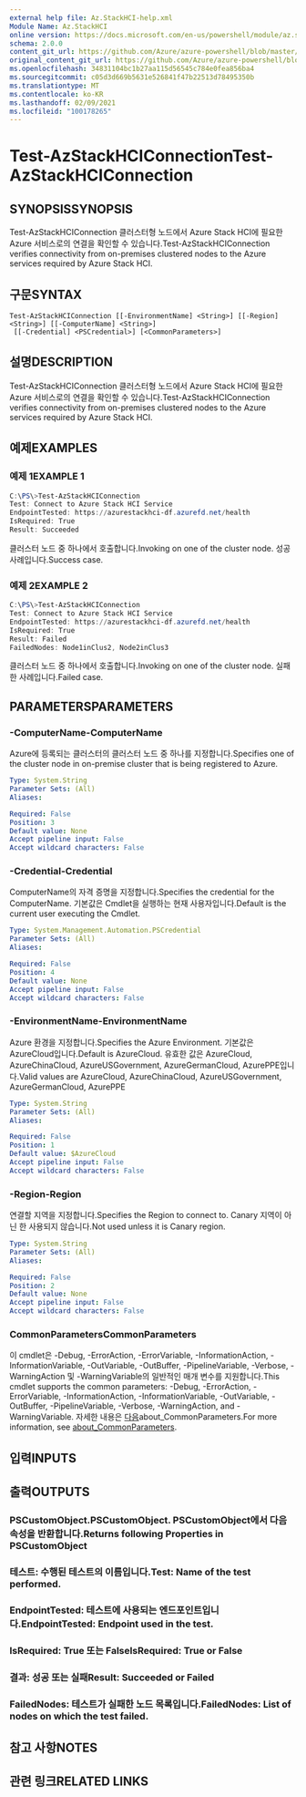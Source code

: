 ```yaml
---
external help file: Az.StackHCI-help.xml
Module Name: Az.StackHCI
online version: https://docs.microsoft.com/en-us/powershell/module/az.stackhci/test-azstackhciconnection
schema: 2.0.0
content_git_url: https://github.com/Azure/azure-powershell/blob/master/src/StackHCI/help/Test-AzStackHCIConnection.md
original_content_git_url: https://github.com/Azure/azure-powershell/blob/master/src/StackHCI/help/Test-AzStackHCIConnection.md
ms.openlocfilehash: 34831104bc1b27aa115d56545c784e0fea856ba4
ms.sourcegitcommit: c05d3d669b5631e526841f47b22513d78495350b
ms.translationtype: MT
ms.contentlocale: ko-KR
ms.lasthandoff: 02/09/2021
ms.locfileid: "100178265"
---
```

# <span data-ttu-id="55f4f-101">Test-AzStackHCIConnection</span><span class="sxs-lookup"><span data-stu-id="55f4f-101">Test-AzStackHCIConnection</span></span>

## <span data-ttu-id="55f4f-102">SYNOPSIS</span><span class="sxs-lookup"><span data-stu-id="55f4f-102">SYNOPSIS</span></span>
<span data-ttu-id="55f4f-103">Test-AzStackHCIConnection 클러스터형 노드에서 Azure Stack HCI에 필요한 Azure 서비스로의 연결을 확인할 수 있습니다.</span><span class="sxs-lookup"><span data-stu-id="55f4f-103">Test-AzStackHCIConnection verifies connectivity from on-premises clustered nodes to the Azure services required by Azure Stack HCI.</span></span>

## <span data-ttu-id="55f4f-104">구문</span><span class="sxs-lookup"><span data-stu-id="55f4f-104">SYNTAX</span></span>

```
Test-AzStackHCIConnection [[-EnvironmentName] <String>] [[-Region] <String>] [[-ComputerName] <String>]
 [[-Credential] <PSCredential>] [<CommonParameters>]
```

## <span data-ttu-id="55f4f-105">설명</span><span class="sxs-lookup"><span data-stu-id="55f4f-105">DESCRIPTION</span></span>
<span data-ttu-id="55f4f-106">Test-AzStackHCIConnection 클러스터형 노드에서 Azure Stack HCI에 필요한 Azure 서비스로의 연결을 확인할 수 있습니다.</span><span class="sxs-lookup"><span data-stu-id="55f4f-106">Test-AzStackHCIConnection verifies connectivity from on-premises clustered nodes to the Azure services required by Azure Stack HCI.</span></span>

## <span data-ttu-id="55f4f-107">예제</span><span class="sxs-lookup"><span data-stu-id="55f4f-107">EXAMPLES</span></span>

### <span data-ttu-id="55f4f-108">예제 1</span><span class="sxs-lookup"><span data-stu-id="55f4f-108">EXAMPLE 1</span></span>
```powershell
C:\PS\>Test-AzStackHCIConnection
Test: Connect to Azure Stack HCI Service
EndpointTested: https://azurestackhci-df.azurefd.net/health
IsRequired: True
Result: Succeeded
```
<span data-ttu-id="55f4f-109">클러스터 노드 중 하나에서 호출합니다.</span><span class="sxs-lookup"><span data-stu-id="55f4f-109">Invoking on one of the cluster node.</span></span> <span data-ttu-id="55f4f-110">성공 사례입니다.</span><span class="sxs-lookup"><span data-stu-id="55f4f-110">Success case.</span></span>

### <span data-ttu-id="55f4f-111">예제 2</span><span class="sxs-lookup"><span data-stu-id="55f4f-111">EXAMPLE 2</span></span>
```powershell
C:\PS\>Test-AzStackHCIConnection
Test: Connect to Azure Stack HCI Service
EndpointTested: https://azurestackhci-df.azurefd.net/health
IsRequired: True
Result: Failed
FailedNodes: Node1inClus2, Node2inClus3
```
<span data-ttu-id="55f4f-112">클러스터 노드 중 하나에서 호출합니다.</span><span class="sxs-lookup"><span data-stu-id="55f4f-112">Invoking on one of the cluster node.</span></span> <span data-ttu-id="55f4f-113">실패한 사례입니다.</span><span class="sxs-lookup"><span data-stu-id="55f4f-113">Failed case.</span></span>

## <span data-ttu-id="55f4f-114">PARAMETERS</span><span class="sxs-lookup"><span data-stu-id="55f4f-114">PARAMETERS</span></span>

### <span data-ttu-id="55f4f-115">-ComputerName</span><span class="sxs-lookup"><span data-stu-id="55f4f-115">-ComputerName</span></span>
<span data-ttu-id="55f4f-116">Azure에 등록되는 클러스터의 클러스터 노드 중 하나를 지정합니다.</span><span class="sxs-lookup"><span data-stu-id="55f4f-116">Specifies one of the cluster node in on-premise cluster that is being registered to Azure.</span></span>

```yaml
Type: System.String
Parameter Sets: (All)
Aliases:

Required: False
Position: 3
Default value: None
Accept pipeline input: False
Accept wildcard characters: False
```

### <span data-ttu-id="55f4f-117">-Credential</span><span class="sxs-lookup"><span data-stu-id="55f4f-117">-Credential</span></span>
<span data-ttu-id="55f4f-118">ComputerName의 자격 증명을 지정합니다.</span><span class="sxs-lookup"><span data-stu-id="55f4f-118">Specifies the credential for the ComputerName.</span></span>
<span data-ttu-id="55f4f-119">기본값은 Cmdlet을 실행하는 현재 사용자입니다.</span><span class="sxs-lookup"><span data-stu-id="55f4f-119">Default is the current user executing the Cmdlet.</span></span>

```yaml
Type: System.Management.Automation.PSCredential
Parameter Sets: (All)
Aliases:

Required: False
Position: 4
Default value: None
Accept pipeline input: False
Accept wildcard characters: False
```

### <span data-ttu-id="55f4f-120">-EnvironmentName</span><span class="sxs-lookup"><span data-stu-id="55f4f-120">-EnvironmentName</span></span>
<span data-ttu-id="55f4f-121">Azure 환경을 지정합니다.</span><span class="sxs-lookup"><span data-stu-id="55f4f-121">Specifies the Azure Environment.</span></span>
<span data-ttu-id="55f4f-122">기본값은 AzureCloud입니다.</span><span class="sxs-lookup"><span data-stu-id="55f4f-122">Default is AzureCloud.</span></span>
<span data-ttu-id="55f4f-123">유효한 값은 AzureCloud, AzureChinaCloud, AzureUSGovernment, AzureGermanCloud, AzurePPE입니다.</span><span class="sxs-lookup"><span data-stu-id="55f4f-123">Valid values are AzureCloud, AzureChinaCloud, AzureUSGovernment, AzureGermanCloud, AzurePPE</span></span>

```yaml
Type: System.String
Parameter Sets: (All)
Aliases:

Required: False
Position: 1
Default value: $AzureCloud
Accept pipeline input: False
Accept wildcard characters: False
```

### <span data-ttu-id="55f4f-124">-Region</span><span class="sxs-lookup"><span data-stu-id="55f4f-124">-Region</span></span>
<span data-ttu-id="55f4f-125">연결할 지역을 지정합니다.</span><span class="sxs-lookup"><span data-stu-id="55f4f-125">Specifies the Region to connect to.</span></span>
<span data-ttu-id="55f4f-126">Canary 지역이 아닌 한 사용되지 않습니다.</span><span class="sxs-lookup"><span data-stu-id="55f4f-126">Not used unless it is Canary region.</span></span>

```yaml
Type: System.String
Parameter Sets: (All)
Aliases:

Required: False
Position: 2
Default value: None
Accept pipeline input: False
Accept wildcard characters: False
```

### <span data-ttu-id="55f4f-127">CommonParameters</span><span class="sxs-lookup"><span data-stu-id="55f4f-127">CommonParameters</span></span>
<span data-ttu-id="55f4f-128">이 cmdlet은 -Debug, -ErrorAction, -ErrorVariable, -InformationAction, -InformationVariable, -OutVariable, -OutBuffer, -PipelineVariable, -Verbose, -WarningAction 및 -WarningVariable의 일반적인 매개 변수를 지원합니다.</span><span class="sxs-lookup"><span data-stu-id="55f4f-128">This cmdlet supports the common parameters: -Debug, -ErrorAction, -ErrorVariable, -InformationAction, -InformationVariable, -OutVariable, -OutBuffer, -PipelineVariable, -Verbose, -WarningAction, and -WarningVariable.</span></span> <span data-ttu-id="55f4f-129">자세한 내용은 [다음](http://go.microsoft.com/fwlink/?LinkID=113216)about_CommonParameters.</span><span class="sxs-lookup"><span data-stu-id="55f4f-129">For more information, see [about_CommonParameters](http://go.microsoft.com/fwlink/?LinkID=113216).</span></span>

## <span data-ttu-id="55f4f-130">입력</span><span class="sxs-lookup"><span data-stu-id="55f4f-130">INPUTS</span></span>

## <span data-ttu-id="55f4f-131">출력</span><span class="sxs-lookup"><span data-stu-id="55f4f-131">OUTPUTS</span></span>

### <span data-ttu-id="55f4f-132">PSCustomObject.</span><span class="sxs-lookup"><span data-stu-id="55f4f-132">PSCustomObject.</span></span> <span data-ttu-id="55f4f-133">PSCustomObject에서 다음 속성을 반환합니다.</span><span class="sxs-lookup"><span data-stu-id="55f4f-133">Returns following Properties in PSCustomObject</span></span>
### <span data-ttu-id="55f4f-134">테스트: 수행된 테스트의 이름입니다.</span><span class="sxs-lookup"><span data-stu-id="55f4f-134">Test: Name of the test performed.</span></span>
### <span data-ttu-id="55f4f-135">EndpointTested: 테스트에 사용되는 엔드포인트입니다.</span><span class="sxs-lookup"><span data-stu-id="55f4f-135">EndpointTested: Endpoint used in the test.</span></span>
### <span data-ttu-id="55f4f-136">IsRequired: True 또는 False</span><span class="sxs-lookup"><span data-stu-id="55f4f-136">IsRequired: True or False</span></span>
### <span data-ttu-id="55f4f-137">결과: 성공 또는 실패</span><span class="sxs-lookup"><span data-stu-id="55f4f-137">Result: Succeeded or Failed</span></span>
### <span data-ttu-id="55f4f-138">FailedNodes: 테스트가 실패한 노드 목록입니다.</span><span class="sxs-lookup"><span data-stu-id="55f4f-138">FailedNodes: List of nodes on which the test failed.</span></span>
## <span data-ttu-id="55f4f-139">참고 사항</span><span class="sxs-lookup"><span data-stu-id="55f4f-139">NOTES</span></span>

## <span data-ttu-id="55f4f-140">관련 링크</span><span class="sxs-lookup"><span data-stu-id="55f4f-140">RELATED LINKS</span></span>

